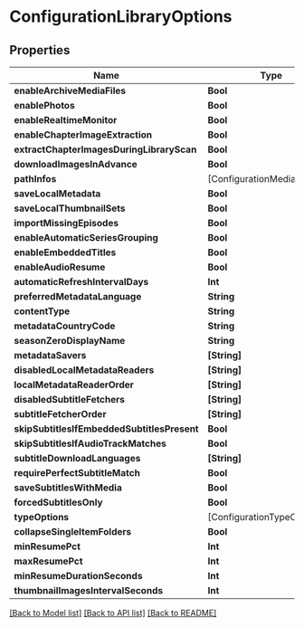 # ConfigurationLibraryOptions

## Properties
Name | Type | Description | Notes
------------ | ------------- | ------------- | -------------
**enableArchiveMediaFiles** | **Bool** |  | [optional] 
**enablePhotos** | **Bool** |  | [optional] 
**enableRealtimeMonitor** | **Bool** |  | [optional] 
**enableChapterImageExtraction** | **Bool** |  | [optional] 
**extractChapterImagesDuringLibraryScan** | **Bool** |  | [optional] 
**downloadImagesInAdvance** | **Bool** |  | [optional] 
**pathInfos** | [ConfigurationMediaPathInfo] |  | [optional] 
**saveLocalMetadata** | **Bool** |  | [optional] 
**saveLocalThumbnailSets** | **Bool** |  | [optional] 
**importMissingEpisodes** | **Bool** |  | [optional] 
**enableAutomaticSeriesGrouping** | **Bool** |  | [optional] 
**enableEmbeddedTitles** | **Bool** |  | [optional] 
**enableAudioResume** | **Bool** |  | [optional] 
**automaticRefreshIntervalDays** | **Int** |  | [optional] 
**preferredMetadataLanguage** | **String** |  | [optional] 
**contentType** | **String** |  | [optional] 
**metadataCountryCode** | **String** |  | [optional] 
**seasonZeroDisplayName** | **String** |  | [optional] 
**metadataSavers** | **[String]** |  | [optional] 
**disabledLocalMetadataReaders** | **[String]** |  | [optional] 
**localMetadataReaderOrder** | **[String]** |  | [optional] 
**disabledSubtitleFetchers** | **[String]** |  | [optional] 
**subtitleFetcherOrder** | **[String]** |  | [optional] 
**skipSubtitlesIfEmbeddedSubtitlesPresent** | **Bool** |  | [optional] 
**skipSubtitlesIfAudioTrackMatches** | **Bool** |  | [optional] 
**subtitleDownloadLanguages** | **[String]** |  | [optional] 
**requirePerfectSubtitleMatch** | **Bool** |  | [optional] 
**saveSubtitlesWithMedia** | **Bool** |  | [optional] 
**forcedSubtitlesOnly** | **Bool** |  | [optional] 
**typeOptions** | [ConfigurationTypeOptions] |  | [optional] 
**collapseSingleItemFolders** | **Bool** |  | [optional] 
**minResumePct** | **Int** |  | [optional] 
**maxResumePct** | **Int** |  | [optional] 
**minResumeDurationSeconds** | **Int** |  | [optional] 
**thumbnailImagesIntervalSeconds** | **Int** |  | [optional] 

[[Back to Model list]](../README.md#documentation-for-models) [[Back to API list]](../README.md#documentation-for-api-endpoints) [[Back to README]](../README.md)


